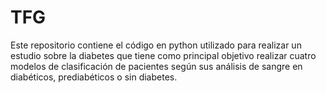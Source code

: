 # TFG
Este repositorio contiene el código en python utilizado para realizar un estudio sobre la diabetes que tiene como principal objetivo realizar cuatro modelos de clasificación de pacientes según sus análisis de sangre en diabéticos, prediabéticos o sin diabetes.
